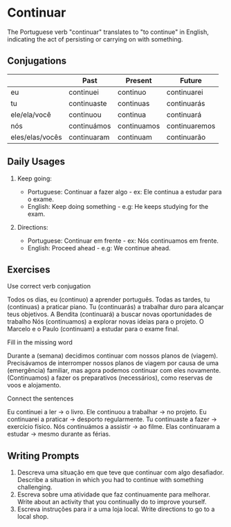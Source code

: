 # Continuar

The Portuguese verb "continuar" translates to "to continue" in English, indicating the act of persisting or carrying on with something.

## Conjugations

|                 | Past        | Present     | Future        |
| --------------- | ----------- | ----------- | ------------- |
| eu              | continuei   | continuo    | continuarei   |
| tu              | continuaste | continuas   | continuarás   |
| ele/ela/você    | continuou   | continua    | continuará    |
| nós             | continuámos | continuamos | continuaremos |
| eles/elas/vocês | continuaram | continuam   | continuarão   |

## Daily Usages

1. Keep going:

   - Portuguese: Continuar a fazer algo - ex: Ele continua a estudar para o exame.
   - English: Keep doing something - e.g: He keeps studying for the exam.

2. Directions:

   - Portuguese: Continuar em frente - ex: Nós continuamos em frente.
   - English: Proceed ahead - e.g: We continue ahead.

## Exercises

Use correct verb conjugation

Todos os dias, eu (continuo) a aprender português.
Todas as tardes, tu (continuas) a praticar piano.
Tu (continuarás) a trabalhar duro para alcançar teus objetivos.
A Bendita (continuará) a buscar novas oportunidades de trabalho
Nós (continuamos) a explorar novas ideias para o projeto.
O Marcelo e o Paulo (continuam) a estudar para o exame final.

Fill in the missing word

Durante a (semana) decidimos continuar com nossos planos de (viagem). Precisávamos de interromper nossos planos de viagem por causa de uma (emergência) familiar, mas agora podemos continuar com eles novamente. (Continuamos) a fazer os preparativos (necessários), como reservas de voos e alojamento.

Connect the sentences

Eu continuei a ler -> o livro.
Ele continuou a trabalhar -> no projeto.
Eu continuarei a praticar -> desporto regularmente.
Tu continuaste a fazer -> exercício físico.
Nós continuámos a assistir -> ao filme.
Elas continuaram a estudar -> mesmo durante as férias.

## Writing Prompts

1. Descreva uma situação em que teve que continuar com algo desafiador. Describe a situation in which you had to continue with something challenging.
2. Escreva sobre uma atividade que faz continuamente para melhorar. Write about an activity that you continually do to improve yourself.
3. Escreva instruções para ir a uma loja local. Write directions to go to a local shop.
